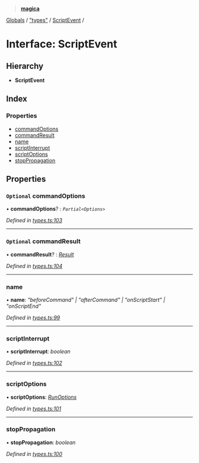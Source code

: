 > **[magica](../README.md)**

[Globals](../README.md) / ["types"](../modules/_types_.md) / [ScriptEvent](_types_.scriptevent.md) /

# Interface: ScriptEvent

## Hierarchy

* **ScriptEvent**

## Index

### Properties

* [commandOptions](_types_.scriptevent.md#optional-commandoptions)
* [commandResult](_types_.scriptevent.md#optional-commandresult)
* [name](_types_.scriptevent.md#name)
* [scriptInterrupt](_types_.scriptevent.md#scriptinterrupt)
* [scriptOptions](_types_.scriptevent.md#scriptoptions)
* [stopPropagation](_types_.scriptevent.md#stoppropagation)

## Properties

### `Optional` commandOptions

• **commandOptions**? : *`Partial<Options>`*

*Defined in [types.ts:103](https://github.com/cancerberoSgx/magica/blob/c5226cf/src/types.ts#L103)*

___

### `Optional` commandResult

• **commandResult**? : *[Result](_types_.result.md)*

*Defined in [types.ts:104](https://github.com/cancerberoSgx/magica/blob/c5226cf/src/types.ts#L104)*

___

###  name

• **name**: *"beforeCommand" | "afterCommand" | "onScriptStart" | "onScriptEnd"*

*Defined in [types.ts:99](https://github.com/cancerberoSgx/magica/blob/c5226cf/src/types.ts#L99)*

___

###  scriptInterrupt

• **scriptInterrupt**: *boolean*

*Defined in [types.ts:102](https://github.com/cancerberoSgx/magica/blob/c5226cf/src/types.ts#L102)*

___

###  scriptOptions

• **scriptOptions**: *[RunOptions](_types_.runoptions.md)*

*Defined in [types.ts:101](https://github.com/cancerberoSgx/magica/blob/c5226cf/src/types.ts#L101)*

___

###  stopPropagation

• **stopPropagation**: *boolean*

*Defined in [types.ts:100](https://github.com/cancerberoSgx/magica/blob/c5226cf/src/types.ts#L100)*